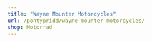 ```yaml
---
title: "Wayne Mounter Motorcycles"
url: /pontypridd/wayne-mounter-motorcycles/
shop: Motorrad
---
```


